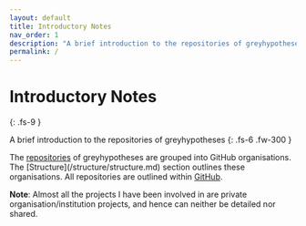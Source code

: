 ```yaml
---
layout: default
title: Introductory Notes
nav_order: 1
description: "A brief introduction to the repositories of greyhypotheses"
permalink: /
---
```


# Introductory Notes
{: .fs-9 }

A brief introduction to the repositories of greyhypotheses
{: .fs-6 .fw-300 }


<p>The <a href="https://github.com/greyhypotheses" target="\_blank">repositories</a> of greyhypotheses are grouped into GitHub organisations.  The [Structure](/structure/structure.md) section outlines these organisations.  All repositories are outlined within <a href="https://github.com/greyhypotheses" target="\_blank">GitHub</a>.</p>

**Note**: Almost all the projects I have been involved in are private organisation/institution projects, and hence can neither be detailed nor shared.
